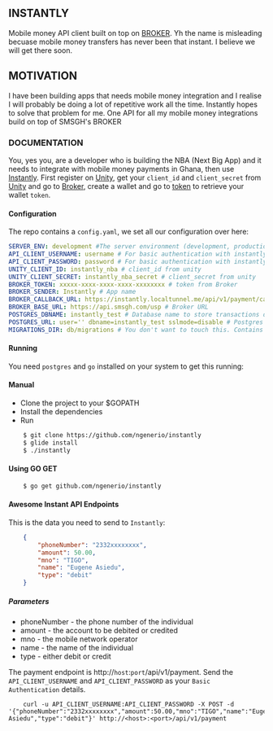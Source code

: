 ## INSTANTLY

Mobile money API client built on top on [BROKER](http://developers.smsgh.com/documentations/unity/broker). Yh the name is misleading becuase mobile money transfers has never been that instant. I believe we will get there soon.

## MOTIVATION

I have been building apps that needs mobile money integration and I realise I will probably be doing a lot of repetitive work all the time. Instantly hopes to solve that problem for me. One API for all my mobile money integrations build on top of SMSGH's BROKER


### DOCUMENTATION

You, yes you, are a developer who is building the NBA (Next Big App) and it needs to integrate with mobile money payments in Ghana, then use [Instantly](https://github.com/ngenerio/instantly). First register on [Unity](https://unity.smsgh.com), get your `client_id` and `client_secret` from [Unity](https://unity.smsgh.com/account/api-accounts) and go to [Broker](https://apps.smsgh.com/broker/), create a wallet and go to [token](https://apps.smsgh.com/broker/apitokens) to retrieve your wallet `token`.


#### Configuration

The repo contains a `config.yaml`, we set all our configuration over here:

```yaml
SERVER_ENV: development #The server environment (development, production)
API_CLIENT_USERNAME: username # For basic authentication with instantly api
API_CLIENT_PASSWORD: password # For basic authentication with instantly api
UNITY_CLIENT_ID: instantly_nba # client_id from unity
UNITY_CLIENT_SECRET: instantly_nba_secret # client_secret from unity
BROKER_TOKEN: xxxxx-xxxx-xxxx-xxxx-xxxxxxxx # token from Broker
BROKER_SENDER: Instantly # App name
BROKER_CALLBACK_URL: https://instantly.localtunnel.me/api/v1/payment/callback # Callback URL used when the mobile money transaction fails or succeeds
BROKER_BASE_URL: https://api.smsgh.com/usp # Broker URL
POSTGRES_DBNAME: instantly_test # Database name to store transactions data
POSTGRES_URL: user='' dbname=instantly_test sslmode=disable # Postgres Database connection details
MIGRATIONS_DIR: db/migrations # You don't want to touch this. Contains migrations data
```


#### Running

You need `postgres` and `go` installed on your system to get this running:

#### Manual
- Clone the project to your $GOPATH
- Install the dependencies
- Run

```bash
    $ git clone https://github.com/ngenerio/instantly
    $ glide install
    $ ./instantly
```

#### Using GO GET


```bash
    $ go get github.com/ngenerio/instantly
```

#### Awesome Instant API Endpoints

This is the data you need to send to `Instantly`:

```json
    {
        "phoneNumber": "2332xxxxxxxx",
        "amount": 50.00,
        "mno": "TIGO",
        "name": "Eugene Asiedu",
        "type": "debit"
    }
```

##### Parameters
- phoneNumber - the phone number of the individual
- amount - the account to be debited or credited
- mno - the mobile network operator
- name - the name of the individual
- type - either debit or credit


The payment endpoint is http://`host`:`port`/api/v1/payment. Send the `API_CLIENT_USERNAME` and `API_CLIENT_PASSWORD` as your `Basic Authentication` details.


```curl
    curl -u API_CLIENT_USERNAME:API_CLIENT_PASSWORD -X POST -d '{"phoneNumber":"2332xxxxxxxx","amount":50.00,"mno":"TIGO","name":"Eugene Asiedu","type":"debit"}' http://<host>:<port>/api/v1/payment
```


